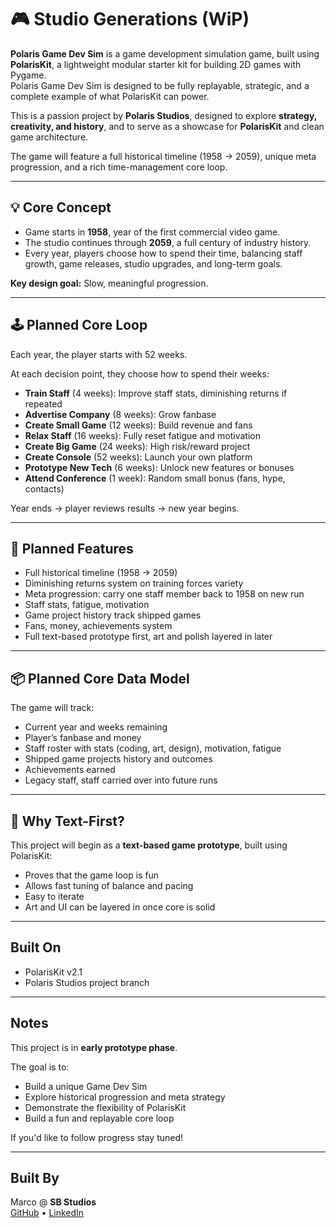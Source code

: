 # 🎮 Studio Generations (WiP)

**Polaris Game Dev Sim** is a game development simulation game, built using **PolarisKit**, a lightweight modular starter kit for building 2D games with Pygame.  
Polaris Game Dev Sim is designed to be fully replayable, strategic, and a complete example of what PolarisKit can power.

This is a passion project by **Polaris Studios**, designed to explore **strategy, creativity, and history**, and to serve as a showcase for **PolarisKit** and clean game architecture.

The game will feature a full historical timeline (1958 → 2059), unique meta progression, and a rich time-management core loop.

---

## 💡 Core Concept

- Game starts in **1958**, year of the first commercial video game.
- The studio continues through **2059**, a full century of industry history.
- Every year, players choose how to spend their time, balancing staff growth, game releases, studio upgrades, and long-term goals.

**Key design goal:** Slow, meaningful progression.

---

## 🕹️ Planned Core Loop

Each year, the player starts with 52 weeks.

At each decision point, they choose how to spend their weeks:

- **Train Staff** (4 weeks): Improve staff stats, diminishing returns if repeated
- **Advertise Company** (8 weeks): Grow fanbase
- **Create Small Game** (12 weeks): Build revenue and fans
- **Relax Staff** (16 weeks): Fully reset fatigue and motivation
- **Create Big Game** (24 weeks): High risk/reward project
- **Create Console** (52 weeks): Launch your own platform
- **Prototype New Tech** (6 weeks): Unlock new features or bonuses
- **Attend Conference** (1 week): Random small bonus (fans, hype, contacts)

Year ends → player reviews results → new year begins.

---

## 🧠 Planned Features

- Full historical timeline (1958 → 2059)
- Diminishing returns system on training forces variety
- Meta progression: carry one staff member back to 1958 on new run
- Staff stats, fatigue, motivation
- Game project history track shipped games
- Fans, money, achievements system
- Full text-based prototype first, art and polish layered in later

---

## 📦 Planned Core Data Model

The game will track:

- Current year and weeks remaining
- Player’s fanbase and money
- Staff roster with stats (coding, art, design), motivation, fatigue
- Shipped game projects history and outcomes
- Achievements earned
- Legacy staff, staff carried over into future runs

---

## 🚀 Why Text-First?

This project will begin as a **text-based game prototype**, built using PolarisKit:

- Proves that the game loop is fun
- Allows fast tuning of balance and pacing
- Easy to iterate
- Art and UI can be layered in once core is solid

---

## Built On

- PolarisKit v2.1
- Polaris Studios project branch

---

## Notes

This project is in **early prototype phase**.

The goal is to:

- Build a unique Game Dev Sim
- Explore historical progression and meta strategy
- Demonstrate the flexibility of PolarisKit
- Build a fun and replayable core loop

If you'd like to follow progress stay tuned!

---

## Built By

Marco @ **SB Studios**  
[GitHub](https://github.com/marcogonzalez99) • [LinkedIn](https://www.linkedin.com/in/marco-a-gonzalez99)

